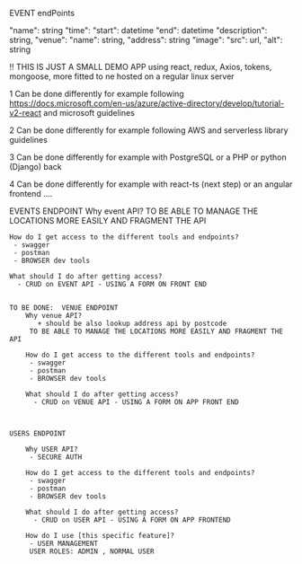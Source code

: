 
 EVENT endPoints

  "name": string
  "time":
    "start": datetime
    "end": datetime
  "description": string,
  "venue":
    "name": string,
    "address": string
  "image":
    "src": url,
    "alt": string

  !! THIS IS JUST A SMALL DEMO APP using react, redux, Axios, tokens,  mongoose, more fitted to ne hosted on a regular linux server 
 
   1 Can be done differently for example following https://docs.microsoft.com/en-us/azure/active-directory/develop/tutorial-v2-react and microsoft guidelines

   2 Can be done differently for example following AWS and serverless library guidelines
   
   3 Can be done differently for example with PostgreSQL or a PHP or python (Django) back

   4 Can be done differently for example with react-ts (next step) or an angular frontend ....
   
EVENTS ENDPOINT
    Why event API?
    TO BE ABLE TO MANAGE THE LOCATIONS MORE EASILY AND FRAGMENT THE API
    
    How do I get access to the different tools and endpoints?
     - swagger
     - postman
     - BROWSER dev tools

    What should I do after getting access?
      - CRUD on EVENT API - USING A FORM ON FRONT END


    TO BE DONE:  VENUE ENDPOINT
        Why venue API?
           + should be also lookup address api by postcode
         TO BE ABLE TO MANAGE THE LOCATIONS MORE EASILY AND FRAGMENT THE API
         
        How do I get access to the different tools and endpoints?
         - swagger
         - postman
         - BROWSER dev tools

        What should I do after getting access?
          - CRUD on VENUE API - USING A FORM ON APP FRONT END



    USERS ENDPOINT

        Why USER API?
         - SECURE AUTH

        How do I get access to the different tools and endpoints?
         - swagger
         - postman
         - BROWSER dev tools

        What should I do after getting access?
          - CRUD on USER API - USING A FORM ON APP FRONTEND

        How do I use [this specific feature]?
         - USER MANAGEMENT
         USER ROLES: ADMIN , NORMAL USER
